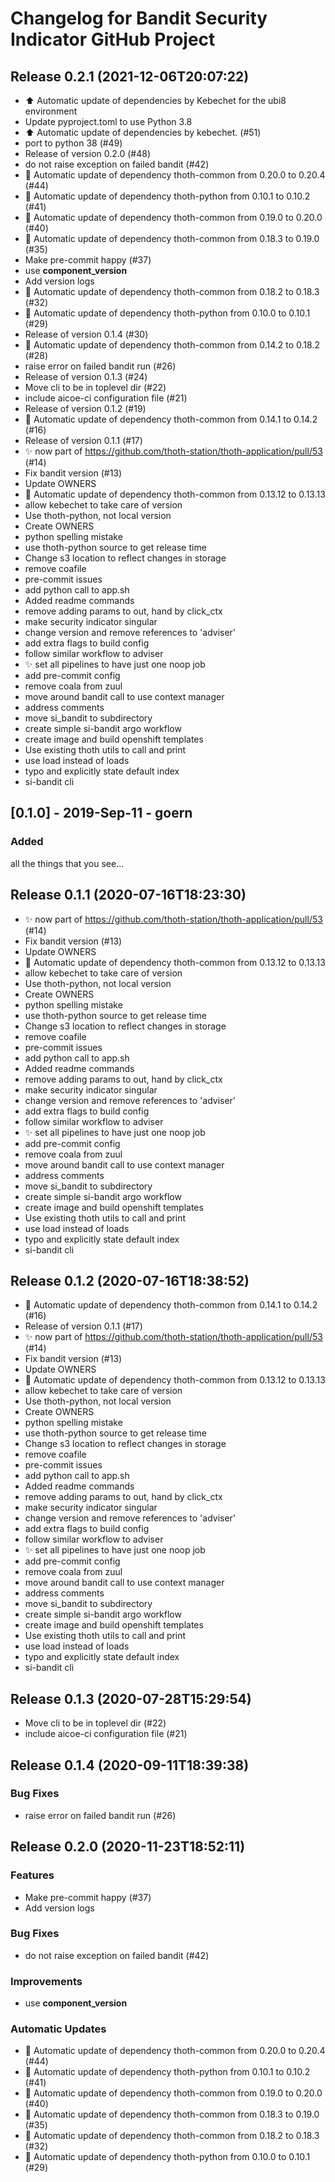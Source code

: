 # Changelog for Bandit Security Indicator GitHub Project

## Release 0.2.1 (2021-12-06T20:07:22)
* :arrow_up: Automatic update of dependencies by Kebechet for the ubi8 environment
* Update pyproject.toml to use Python 3.8
* :arrow_up: Automatic update of dependencies by kebechet. (#51)
* port to python 38 (#49)
* Release of version 0.2.0 (#48)
* do not raise exception on failed bandit (#42)
* :pushpin: Automatic update of dependency thoth-common from 0.20.0 to 0.20.4 (#44)
* :pushpin: Automatic update of dependency thoth-python from 0.10.1 to 0.10.2 (#41)
* :pushpin: Automatic update of dependency thoth-common from 0.19.0 to 0.20.0 (#40)
* :pushpin: Automatic update of dependency thoth-common from 0.18.3 to 0.19.0 (#35)
* Make pre-commit happy (#37)
* use __component_version__
* Add version logs
* :pushpin: Automatic update of dependency thoth-common from 0.18.2 to 0.18.3 (#32)
* :pushpin: Automatic update of dependency thoth-python from 0.10.0 to 0.10.1 (#29)
* Release of version 0.1.4 (#30)
* :pushpin: Automatic update of dependency thoth-common from 0.14.2 to 0.18.2 (#28)
* raise error on failed bandit run (#26)
* Release of version 0.1.3 (#24)
* Move cli to be in toplevel dir (#22)
* include aicoe-ci configuration file (#21)
* Release of version 0.1.2 (#19)
* :pushpin: Automatic update of dependency thoth-common from 0.14.1 to 0.14.2 (#16)
* Release of version 0.1.1 (#17)
* :sparkles: now part of https://github.com/thoth-station/thoth-application/pull/53 (#14)
* Fix bandit version (#13)
* Update OWNERS
* :pushpin: Automatic update of dependency thoth-common from 0.13.12 to 0.13.13
* allow kebechet to take care of version
* Use thoth-python, not local version
* Create OWNERS
* python spelling mistake
* use thoth-python source to get release time
* Change s3 location to reflect changes in storage
* remove coafile
* pre-commit issues
* add python call to app.sh
* Added readme commands
* remove adding params to out, hand by click_ctx
* make security indicator singular
* change version and remove references to 'adviser'
* add extra flags to build config
* follow similar workflow to adviser
* :sparkles: set all pipelines to have just one noop job
* add pre-commit config
* remove coala from zuul
* move around bandit call to use context manager
* address comments
* move si_bandit to subdirectory
* create simple si-bandit argo workflow
* create image and build openshift templates
* Use existing thoth utils to call and print
* use load instead of loads
* typo and explicitly state default index
* si-bandit cli

## [0.1.0] - 2019-Sep-11 - goern

### Added

all the things that you see...

## Release 0.1.1 (2020-07-16T18:23:30)
* :sparkles: now part of https://github.com/thoth-station/thoth-application/pull/53 (#14)
* Fix bandit version (#13)
* Update OWNERS
* :pushpin: Automatic update of dependency thoth-common from 0.13.12 to 0.13.13
* allow kebechet to take care of version
* Use thoth-python, not local version
* Create OWNERS
* python spelling mistake
* use thoth-python source to get release time
* Change s3 location to reflect changes in storage
* remove coafile
* pre-commit issues
* add python call to app.sh
* Added readme commands
* remove adding params to out, hand by click_ctx
* make security indicator singular
* change version and remove references to 'adviser'
* add extra flags to build config
* follow similar workflow to adviser
* :sparkles: set all pipelines to have just one noop job
* add pre-commit config
* remove coala from zuul
* move around bandit call to use context manager
* address comments
* move si_bandit to subdirectory
* create simple si-bandit argo workflow
* create image and build openshift templates
* Use existing thoth utils to call and print
* use load instead of loads
* typo and explicitly state default index
* si-bandit cli

## Release 0.1.2 (2020-07-16T18:38:52)
* :pushpin: Automatic update of dependency thoth-common from 0.14.1 to 0.14.2 (#16)
* Release of version 0.1.1 (#17)
* :sparkles: now part of https://github.com/thoth-station/thoth-application/pull/53 (#14)
* Fix bandit version (#13)
* Update OWNERS
* :pushpin: Automatic update of dependency thoth-common from 0.13.12 to 0.13.13
* allow kebechet to take care of version
* Use thoth-python, not local version
* Create OWNERS
* python spelling mistake
* use thoth-python source to get release time
* Change s3 location to reflect changes in storage
* remove coafile
* pre-commit issues
* add python call to app.sh
* Added readme commands
* remove adding params to out, hand by click_ctx
* make security indicator singular
* change version and remove references to 'adviser'
* add extra flags to build config
* follow similar workflow to adviser
* :sparkles: set all pipelines to have just one noop job
* add pre-commit config
* remove coala from zuul
* move around bandit call to use context manager
* address comments
* move si_bandit to subdirectory
* create simple si-bandit argo workflow
* create image and build openshift templates
* Use existing thoth utils to call and print
* use load instead of loads
* typo and explicitly state default index
* si-bandit cli

## Release 0.1.3 (2020-07-28T15:29:54)
* Move cli to be in toplevel dir (#22)
* include aicoe-ci configuration file (#21)

## Release 0.1.4 (2020-09-11T18:39:38)
### Bug Fixes
* raise error on failed bandit run (#26)

## Release 0.2.0 (2020-11-23T18:52:11)
### Features
* Make pre-commit happy (#37)
* Add version logs
### Bug Fixes
* do not raise exception on failed bandit (#42)
### Improvements
* use __component_version__
### Automatic Updates
* :pushpin: Automatic update of dependency thoth-common from 0.20.0 to 0.20.4 (#44)
* :pushpin: Automatic update of dependency thoth-python from 0.10.1 to 0.10.2 (#41)
* :pushpin: Automatic update of dependency thoth-common from 0.19.0 to 0.20.0 (#40)
* :pushpin: Automatic update of dependency thoth-common from 0.18.3 to 0.19.0 (#35)
* :pushpin: Automatic update of dependency thoth-common from 0.18.2 to 0.18.3 (#32)
* :pushpin: Automatic update of dependency thoth-python from 0.10.0 to 0.10.1 (#29)

